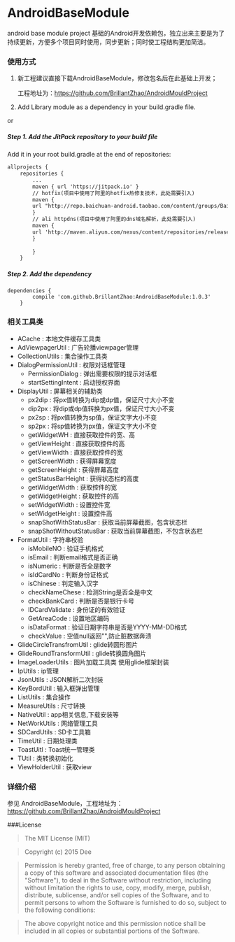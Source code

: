 # AndroidBaseModule
android base module project
基础的Android开发依赖包，独立出来主要是为了持续更新，方便多个项目同时使用，同步更新；同时使工程结构更加简洁。

### 使用方式

1)  新工程建议直接下载AndroidBaseModule，修改包名后在此基础上开发；
    
    工程地址为：https://github.com/BrillantZhao/AndroidMouldProject

2) Add Library module as a dependency in your build.gradle file.

or

##### Step 1. Add the JitPack repository to your build file 

Add it in your root build.gradle at the end of repositories:
```xml
allprojects {
    repositories {
		...
		maven { url 'https://jitpack.io' }
		// hotfix(项目中使用了阿里的hotfix热修复技术，此处需要引入)
        maven {
        url "http://repo.baichuan-android.taobao.com/content/groups/BaichuanRepositories"
        }
        // ali httpdns(项目中使用了阿里的dns域名解析，此处需要引入)
        maven {
        url 'http://maven.aliyun.com/nexus/content/repositories/releases/'
        }
			
	    }
	}
```
##### Step 2. Add the dependency

    dependencies {
	        compile 'com.github.BrillantZhao:AndroidBaseModule:1.0.3'
	    }
	
### 相关工具类
 - ACache : 本地文件缓存工具类
 - AdViewpagerUtil : 广告轮播viewpager管理
 - CollectionUtils : 集合操作工具类
 - DialogPermissionUtil : 权限对话框管理
   - PermissionDialog : 弹出需要权限的提示对话框
   - startSettingIntent : 启动授权界面
 - DisplayUtil : 屏幕相关的辅助类
   - px2dip : 将px值转换为dip或dp值，保证尺寸大小不变
   - dip2px : 将dip或dp值转换为px值，保证尺寸大小不变
   - px2sp : 将px值转换为sp值，保证文字大小不变
   - sp2px : 将sp值转换为px值，保证文字大小不变
   - getWidgetWH : 直接获取控件的宽、高
   - getViewHeight : 直接获取控件的高
   - getViewWidth : 直接获取控件的宽
   - getScreenWidth : 获得屏幕宽度
   - getScreenHeight : 获得屏幕高度
   - getStatusBarHeight : 获得状态栏的高度
   - getWidgetWidth : 获取控件的宽
   - getWidgetHeight : 获取控件的高
   - setWidgetWidth : 设置控件宽  
   - setWidgetHeight : 设置控件高  
   - snapShotWithStatusBar : 获取当前屏幕截图，包含状态栏 
   - snapShotWithoutStatusBar : 获取当前屏幕截图，不包含状态栏  
 - FormatUtil : 字符串校验
   - isMobileNO :  验证手机格式
   - isEmail :  判断email格式是否正确
   - isNumeric :  判断是否全是数字
   - isIdCardNo :  判断身份证格式
   - isChinese :  判定输入汉字
   - checkNameChese :  检测String是否全是中文
   - checkBankCard :  判断是否是银行卡号
   - IDCardValidate : 身份证的有效验证
   - GetAreaCode : 设置地区编码
   - isDataFormat : 验证日期字符串是否是YYYY-MM-DD格式
   - checkValue : 空值null返回"",防止脏数据奔溃
 - GlideCircleTransfromUtil : glide转圆形图片
 - GlideRoundTransformUtil : glide转换圆角图片
 - ImageLoaderUtils : 图片加载工具类 使用glide框架封装
 - IpUtils : ip管理
 - JsonUtils : JSON解析二次封装
 - KeyBordUtil : 输入框弹出管理
 - ListUtils : 集合操作
 - MeasureUtils : 尺寸转换
 - NativeUtil : app相关信息,下载安装等
 - NetWorkUtils : 网络管理工具
 - SDCardUtils : SD卡工具箱
 - TimeUtil : 日期处理类
 - ToastUitl : Toast统一管理类
 - TUtil : 类转换初始化
 - ViewHolderUtil : 获取view
	       
### 详细介绍

参见 AndroidBaseModule，工程地址为：https://github.com/BrillantZhao/AndroidMouldProject


###License
>The MIT License (MIT)

>Copyright (c) 2015 Dee

>Permission is hereby granted, free of charge, to any person obtaining a copy
of this software and associated documentation files (the "Software"), to deal
in the Software without restriction, including without limitation the rights
to use, copy, modify, merge, publish, distribute, sublicense, and/or sell
copies of the Software, and to permit persons to whom the Software is
furnished to do so, subject to the following conditions:

>The above copyright notice and this permission notice shall be included in all
copies or substantial portions of the Software.